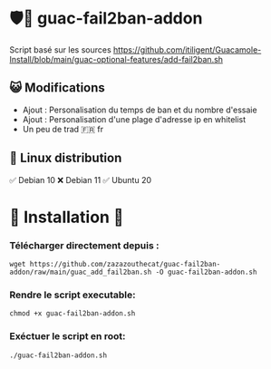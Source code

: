# 🛡️🚫 guac-fail2ban-addon
Script basé sur les sources https://github.com/itiligent/Guacamole-Install/blob/main/guac-optional-features/add-fail2ban.sh

## 😺 Modifications
 - Ajout : Personalisation du temps de ban et du nombre d'essaie
 - Ajout : Personalisation d'une plage d'adresse ip en whitelist
 - Un peu de trad 🇫🇷 fr 


## 🐧 Linux distribution 
✅ Debian 10  ❌ Debian 11  ✅ Ubuntu 20

#

# 🏁 Installation 🏁

### Télécharger directement depuis :

`wget https://github.com/zazazouthecat/guac-fail2ban-addon/raw/main/guac_add_fail2ban.sh -O guac-fail2ban-addon.sh`

### Rendre le script executable:

`chmod +x guac-fail2ban-addon.sh`

### Exéctuer le script en root:

`./guac-fail2ban-addon.sh`
